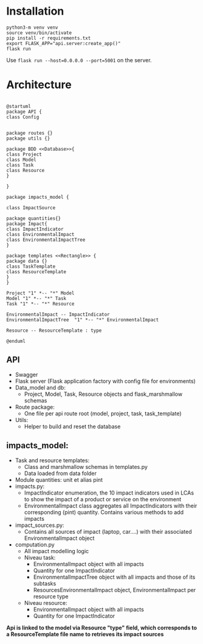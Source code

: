 # Installation

```
python3-m venv venv
source venv/bin/activate
pip install -r requirements.txt
export FLASK_APP="api.server:create_app()"
flask run
```
Use `flask run --host=0.0.0.0 --port=5001` on the server.

# Architecture

```plantuml

@startuml
package API {
class Config


package routes {}
package utils {}

package BDD <<Database>>{
class Project
class Model
class Task
class Resource
}

}

package impacts_model {

class ImpactSource

package quantities{}
package Impact{
class ImpactIndicator
class EnvironmentalImpact
class EnvironmentalImpactTree
}

package templates <<Rectangle>> {
package data {}
class TaskTemplate
class ResourceTemplate
}
}

Project "1" *-- "*" Model
Model "1" *-- "*" Task
Task "1" *-- "*" Resource

EnvironmentalImpact -- ImpactIndicator 
EnvironmentalImpactTree  "1" *-- "*" EnvironmentalImpact

Resource -- ResourceTemplate : type

@enduml
```


## API
- Swagger
- Flask server (Flask application factory with config file for environments)
- Data_model and db: 
	-  Project, Model, Task, Resource objects and flask_marshmallow schemas
- Route package:
	- One file per api route root (model, project, task, task_template)
- Utils:
	- Helper to build and reset the database

## impacts_model:

- Task and resource templates:
	- Class and marshmallow schemas in templates.py
	- Data loaded from data folder
- Module quantities:  unit et alias pint
- impacts.py:
	- ImpactIndicator enumeration, the 10 impact indicators used in LCAs to show the impact of a product or service on the environment
	- EnvironmentalImpact class aggregates all ImpactIndicators with their corresponding (pint) quantity. Contains various methods to add impacts
- impact_sources.py:
	- Contains all sources of impact (laptop, car....) with their associated EnvironmentalImpact object
- computation.py
	- All impact modelling logic
	- Niveau task:
		- EnvironmentalImpact object with all impacts
		- Quantity for one ImpactIndicator
		- EnvironmentalImpactTree object with all impacts and those of its subtasks
		- ResourcesEnvironmentalImpact object, EnvironmentalImpact per resource type
	- Niveau resource:
		- EnvironmentalImpact object with all impacts
		- Quantity for one ImpactIndicator

**Api is linked to the model via Resource "type" field, which corresponds to a ResourceTemplate file name to retrieves its impact sources**
